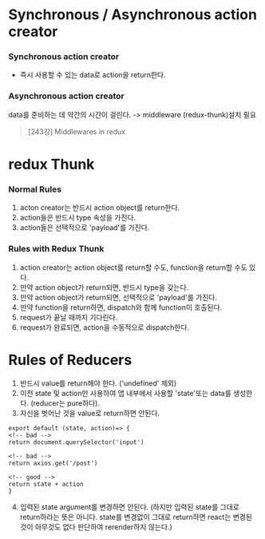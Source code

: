 # Synchronous / Asynchronous action creator

### Synchronous action creator

- 즉시 사용할 수 있는 data로 action을 return한다.

### Asynchronous action creator

data를 준비하는 데 약간의 시간이 걸린다. -> middleware (redux-thunk)설치 필요

> [243강] Middlewares in redux

# redux Thunk

### Normal Rules

1. acton creator는 반드시 action object를 return한다.
2. action들은 반드시 type 속성을 가진다.
3. action들은 선택적으로 'payload'를 가진다.

### Rules with Redux Thunk

1. action creator는 action object를 return할 수도, function을 return할 수도 있다.
2. 만약 action object가 return되면, 반드시 type을 갖는다.
3. 만약 action object가 return되면, 선택적으로 'payload'를 가진다.
4. 만약 function을 return하면, dispatch와 함께 function이 호출된다.
5. request가 끝날 때까지 기다린다.
6. request가 완료되면, action을 수동적으로 dispatch한다.

# Rules of Reducers

1. 반드시 value를 return해야 한다. ('undefined' 제외)
2. 이전 state 및 action만 사용하여 앱 내부에서 사용할 'state'또는 data를 생성한다. (reducer는 pure하다).
3. 자신을 벗어난 것을 value로 return하면 안된다.

```
export default (state, action)=> {
<!-- bad -->
return document.querySelector('input')

<!-- bad -->
return axios.get('/post')

<!-- good -->
return state + action
}
```

4. 입력된 state argument를 변경하면 안된다.
   (하지만 입력된 state를 그대로 return하라는 뜻은 아니다. state를 변경없이 그대로 return하면 react는 변경된 것이 아무것도 없다 판단하여 rerender하지 않는다.)
